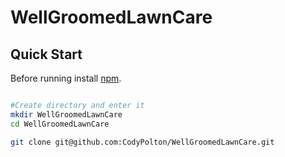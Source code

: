 # WellGroomedLawnCare

## Quick Start

Before running install [npm](https://www.npmjs.com/get-npm).

```bash

#Create directory and enter it
mkdir WellGroomedLawnCare
cd WellGroomedLawnCare

git clone git@github.com:CodyPolton/WellGroomedLawnCare.git



